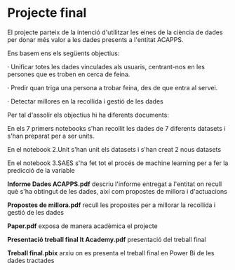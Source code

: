 # Projecte final

El projecte parteix de la intenció d'utilitzar les eines de la ciència de dades per donar més valor a les dades presents a l'entitat ACAPPS.

Ens basem ens els següents objectius:

·	Unificar totes les dades vinculades als usuaris, centrant-nos en les persones que es troben en cerca de feina.

·	Predir quan triga una persona a trobar feina, des de que entra al servei. 

·	Detectar millores en la recollida i gestió de les dades

Per tal d'assolir els objectius hi ha diferents documents:

En els 7 primers notebooks s'han recollit les dades de 7 diferents datasets i s'han preparat per a ser units.

En el notebook 2.Unit s'han unit els datasets i s'han creat 2 nous datasets

En el notebook 3.SAES s'ha fet tot el procés de machine learning per a fer la predicció de la variable

**Informe Dades ACAPPS.pdf** descriu l'informe entregat a l'entitat on recull què s'ha obtingut de les dades, així com propostes de millora i d'actuacions

**Propostes de millora.pdf** recull les propostes per a millorar la recollida i gestió de les dades

**Paper.pdf** exposa de manera acadèmica el projecte

**Presentació treball final It Academy.pdf** presentació del treball final

**Treball final.pbix** arxiu on es presenta el treball final en Power Bi de les dades tractades
